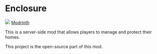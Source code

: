 # Enclosure

[![](https://cf.way2muchnoise.eu/short_enclosure.svg)](https://www.curseforge.com/minecraft/mc-mods/enclosure)
[Modrinth](https://www.modrinth.com/mod/enclosure)

This is a server-side mod that allows players to manage and protect their homes.

This project is the open-source part of this mod.



